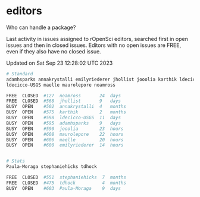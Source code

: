 # editors

Who can handle a package?

Last activity in issues assigned to rOpenSci editors, searched first in open
issues and then in closed issues. Editors with no open issues are FREE, even if
they also have no closed issue.


Updated on Sat Sep 23 12:28:02 UTC 2023

```bash
# Standard
adamhsparks annakrystalli emilyriederer jhollist jooolia karthik ldecicco
ldecicco-USGS maelle maurolepore noamross

FREE  CLOSED  #127  noamross       24  days
FREE  CLOSED  #568  jhollist       9   days
BUSY  OPEN    #502  annakrystalli  4   months
BUSY  OPEN    #575  karthik        2   months
BUSY  OPEN    #598  ldecicco-USGS  11  days
BUSY  OPEN    #595  adamhsparks    9   days
BUSY  OPEN    #590  jooolia        23  hours
BUSY  OPEN    #608  maurolepore    22  hours
BUSY  OPEN    #606  maelle         20  hours
BUSY  OPEN    #600  emilyriederer  14  hours


# Stats
Paula-Moraga stephaniehicks tdhock

FREE  CLOSED  #551  stephaniehicks  7  months
FREE  CLOSED  #475  tdhock          4  months
BUSY  OPEN    #603  Paula-Moraga    9  days
```
